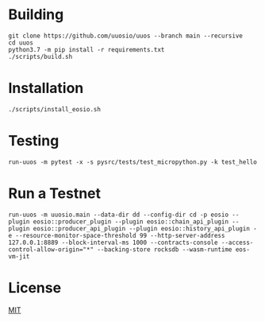 # Building

```
git clone https://github.com/uuosio/uuos --branch main --recursive
cd uuos
python3.7 -m pip install -r requirements.txt
./scripts/build.sh
```

# Installation

```
./scripts/install_eosio.sh
```

# Testing

```
run-uuos -m pytest -x -s pysrc/tests/test_micropython.py -k test_hello
```

# Run a Testnet

```
run-uuos -m uuosio.main --data-dir dd --config-dir cd -p eosio --plugin eosio::producer_plugin --plugin eosio::chain_api_plugin --plugin eosio::producer_api_plugin --plugin eosio::history_api_plugin -e --resource-monitor-space-threshold 99 --http-server-address 127.0.0.1:8889 --block-interval-ms 1000 --contracts-console --access-control-allow-origin="*" --backing-store rocksdb --wasm-runtime eos-vm-jit
```

# License
[MIT](./LICENSE)
